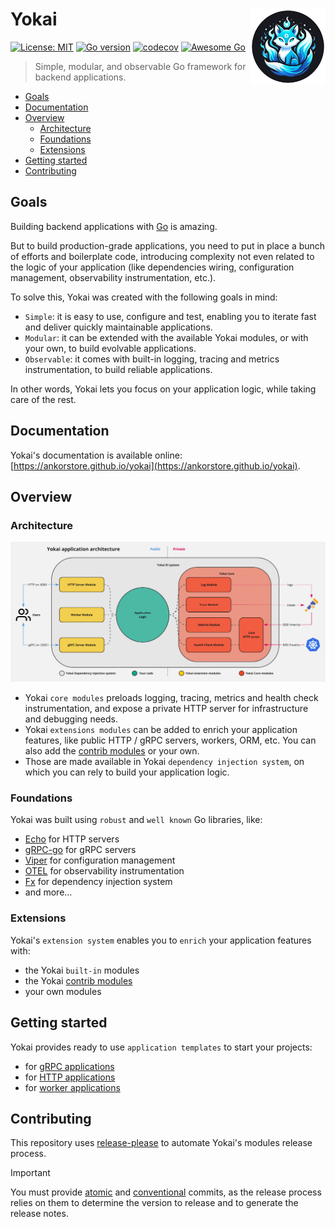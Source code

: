 # Yokai <img src="docs/assets/images/yokai-bck.png" align="right" width="120" />

<!-- badges: start -->
[![License: MIT](https://img.shields.io/badge/License-MIT-blue.svg)](https://opensource.org/licenses/MIT)
[![Go version](https://img.shields.io/badge/Go-≥1.20-blue)](https://go.dev/)
[![codecov](https://codecov.io/gh/ankorstore/yokai/graph/badge.svg?token=ghUBlFsjhR)](https://codecov.io/gh/ankorstore/yokai)
[![Awesome Go](https://awesome.re/mentioned-badge-flat.svg)](https://github.com/avelino/awesome-go)
<!-- badges: end -->

> Simple, modular, and observable Go framework for backend applications.

<!-- TOC -->
* [Goals](#goals)
* [Documentation](#documentation)
* [Overview](#overview)
  * [Architecture](#architecture)
  * [Foundations](#foundations)
  * [Extensions](#extensions)
* [Getting started](#getting-started)
* [Contributing](#contributing)
<!-- TOC -->

## Goals

Building backend applications with [Go](https://go.dev/) is amazing.

But to build production-grade applications, you need to put in place a bunch of efforts and boilerplate code, introducing complexity not even related to the logic of your application (like dependencies wiring, configuration management, observability instrumentation, etc.).

To solve this, Yokai was created with the following goals in mind:

- `Simple`: it is easy to use, configure and test, enabling you to iterate fast and deliver quickly maintainable applications.
- `Modular`: it can be extended with the available Yokai modules, or with your own, to build evolvable applications.
- `Observable`: it comes with built-in logging, tracing and metrics instrumentation, to build reliable applications.

In other words, Yokai lets you focus on your application logic, while taking care of the rest.

## Documentation

Yokai's documentation is available online: [https://ankorstore.github.io/yokai](https://ankorstore.github.io/yokai).

## Overview

### Architecture

![Architecture](docs/assets/images/architecture.jpg)

- Yokai `core modules` preloads logging, tracing, metrics and health check instrumentation, and expose a private HTTP server for infrastructure and debugging needs.
- Yokai `extensions modules` can be added to enrich your application features, like public HTTP / gRPC servers, workers, ORM, etc. You can also add the [contrib modules](https://github.com/ankorstore/yokai-contrib) or your own.
- Those are made available in Yokai `dependency injection system`, on which you can rely to build your application logic.

### Foundations

Yokai was built using `robust` and `well known` Go libraries, like:

- [Echo](https://github.com/labstack/echo) for HTTP servers
- [gRPC-go](https://github.com/grpc/grpc-go) for gRPC servers
- [Viper](https://github.com/spf13/viper) for configuration management
- [OTEL](https://github.com/open-telemetry/opentelemetry-go) for observability instrumentation
- [Fx](https://github.com/uber-go/fx) for dependency injection system
- and more...


### Extensions

Yokai's `extension system` enables you to `enrich` your application features with:

- the Yokai `built-in` modules
- the Yokai [contrib modules](https://github.com/ankorstore/yokai-contrib)
- your own modules

## Getting started

Yokai provides ready to use `application templates` to start your projects:

- for [gRPC applications](https://ankorstore.github.io/yokai/getting-started/grpc-application)
- for [HTTP applications](https://ankorstore.github.io/yokai/getting-started/http-application)
- for [worker applications](https://ankorstore.github.io/yokai/getting-started/worker-application)

## Contributing

This repository uses [release-please](https://github.com/googleapis/release-please) to automate Yokai's modules release process.

> [!IMPORTANT]
> You must provide [atomic](https://en.wikipedia.org/wiki/Atomic_commit#Revision_control) and [conventional](https://www.conventionalcommits.org/en/v1.0.0/) commits, as the release process relies on them to determine the version to release and to generate the release notes.
